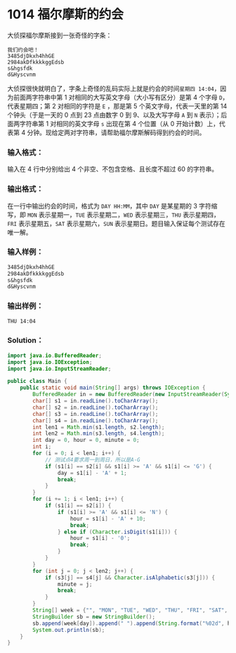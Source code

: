 # 1014 福尔摩斯的约会

大侦探福尔摩斯接到一张奇怪的字条：

```
我们约会吧！
3485djDkxh4hhGE
2984akDfkkkkggEdsb
s&hgsfdk
d&Hyscvnm
```

大侦探很快就明白了，字条上奇怪的乱码实际上就是约会的时间`星期四 14:04`，因为前面两字符串中第 1 对相同的大写英文字母（大小写有区分）是第 4 个字母 `D`，代表星期四；第 2 对相同的字符是 `E` ，那是第 5 个英文字母，代表一天里的第 14 个钟头（于是一天的 0 点到 23 点由数字 0 到 9、以及大写字母 `A` 到 `N` 表示）；后面两字符串第 1 对相同的英文字母 `s` 出现在第 4 个位置（从 0 开始计数）上，代表第 4 分钟。现给定两对字符串，请帮助福尔摩斯解码得到约会的时间。

### 输入格式：

输入在 4 行中分别给出 4 个非空、不包含空格、且长度不超过 60 的字符串。

### 输出格式：

在一行中输出约会的时间，格式为 `DAY HH:MM`，其中 `DAY` 是某星期的 3 字符缩写，即 `MON` 表示星期一，`TUE` 表示星期二，`WED` 表示星期三，`THU` 表示星期四，`FRI` 表示星期五，`SAT` 表示星期六，`SUN` 表示星期日。题目输入保证每个测试存在唯一解。

### 输入样例：

```tex
3485djDkxh4hhGE
2984akDfkkkkggEdsb
s&hgsfdk
d&Hyscvnm
```

### 输出样例：

```tex
THU 14:04
```

### Solution：

```java
import java.io.BufferedReader;
import java.io.IOException;
import java.io.InputStreamReader;

public class Main {
    public static void main(String[] args) throws IOException {
        BufferedReader in = new BufferedReader(new InputStreamReader(System.in));
        char[] s1 = in.readLine().toCharArray();
        char[] s2 = in.readLine().toCharArray();
        char[] s3 = in.readLine().toCharArray();
        char[] s4 = in.readLine().toCharArray();
        int len1 = Math.min(s1.length, s2.length);
        int len2 = Math.min(s3.length, s4.length);
        int day = 0, hour = 0, minute = 0;
        int i;
        for (i = 0; i < len1; i++) {
            // 测试点4要求周一到周日，所以是A-G
            if (s1[i] == s2[i] && s1[i] >= 'A' && s1[i] <= 'G') {
                day = s1[i] - 'A' + 1;
                break;
            }
        }
        for (i += 1; i < len1; i++) {
            if (s1[i] == s2[i]) {
                if (s1[i] >= 'A' && s1[i] <= 'N') {
                    hour = s1[i] - 'A' + 10;
                    break;
                } else if (Character.isDigit(s1[i])) {
                    hour = s1[i] - '0';
                    break;
                }
            }
        }
        for (int j = 0; j < len2; j++) {
            if (s3[j] == s4[j] && Character.isAlphabetic(s3[j])) {
                minute = j;
                break;
            }
        }
        String[] week = {"", "MON", "TUE", "WED", "THU", "FRI", "SAT", "SUN"};
        StringBuilder sb = new StringBuilder();
        sb.append(week[day]).append(" ").append(String.format("%02d", hour)).append(":").append(String.format("%02d", minute));
        System.out.println(sb);
    }
}
```
